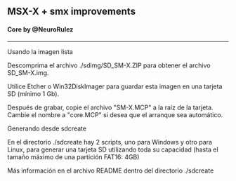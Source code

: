 ## MSX-X + smx improvements

#### Core by @NeuroRulez

---------------------------------


Usando la imagen lista

Descomprima el archivo ./sdimg/SD_SM-X.ZIP para obtener el archivo SD_SM-X.img.

Utilice Etcher o Win32DiskImager para guardar esta imagen en una tarjeta SD (mínimo 1 Gb).

Después de grabar, copie el archivo "SM-X.MCP" a la raíz de la tarjeta. Cambie el nombre a "core.MCP" si desea que el arranque sea automático.

Generando desde sdcreate

En el directorio ./sdcreate hay 2 scripts, uno para Windows y otro para Linux, para
generar una tarjeta SD utilizando toda su capacidad (hasta el tamaño máximo de
una partición FAT16: 4GB)

Más información en el archivo README dentro del directorio ./sdcreate
